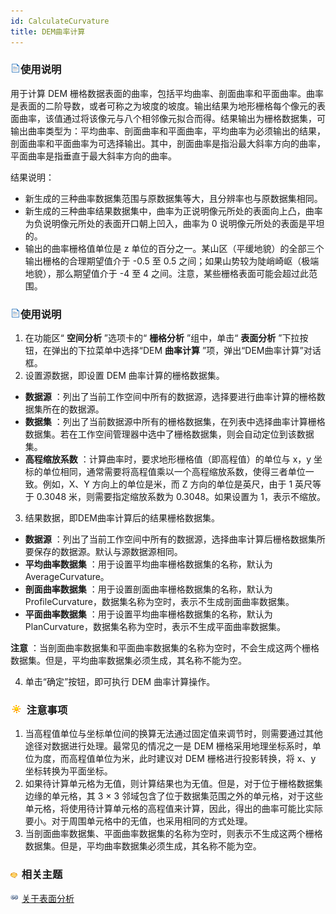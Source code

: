 ```yaml
---
id: CalculateCurvature
title: DEM曲率计算
---
```

### ![](../../../img/read.gif)使用说明

用于计算 DEM
栅格数据表面的曲率，包括平均曲率、剖面曲率和平面曲率。曲率是表面的二阶导数，或者可称之为坡度的坡度。输出结果为地形栅格每个像元的表面曲率，该值通过将该像元与八个相邻像元拟合而得。结果输出为栅格数据集，可输出曲率类型为：平均曲率、剖面曲率和平面曲率，平均曲率为必须输出的结果，剖面曲率和平面曲率为可选择输出。其中，剖面曲率是指沿最大斜率方向的曲率，平面曲率是指垂直于最大斜率方向的曲率。

结果说明：

* 新生成的三种曲率数据集范围与原数据集等大，且分辨率也与原数据集相同。
* 新生成的三种曲率结果数据集中，曲率为正说明像元所处的表面向上凸，曲率为负说明像元所处的表面开口朝上凹入，曲率为 0 说明像元所处的表面是平坦的。
* 输出的曲率栅格值单位是 z 单位的百分之一。某山区（平缓地貌）的全部三个输出栅格的合理期望值介于 -0.5 至 0.5 之间；如果山势较为陡峭崎岖（极端地貌），那么期望值介于 -4 至 4 之间。注意，某些栅格表面可能会超过此范围。

### ![](../../../img/read.gif)使用说明

1. 在功能区“ **空间分析** ”选项卡的“ **栅格分析** ”组中，单击“ **表面分析** ”下拉按钮，在弹出的下拉菜单中选择“DEM **曲率计算** ”项，弹出“DEM曲率计算”对话框。  
2. 设置源数据，即设置 DEM 曲率计算的栅格数据集。 
* **数据源** ：列出了当前工作空间中所有的数据源，选择要进行曲率计算的栅格数据集所在的数据源。
* **数据集** ：列出了当前数据源中所有的栅格数据集，在列表中选择曲率计算栅格数据集。若在工作空间管理器中选中了栅格数据集，则会自动定位到该数据集。
* **高程缩放系数** ：计算曲率时，要求地形栅格值（即高程值）的单位与 x，y 坐标的单位相同，通常需要将高程值乘以一个高程缩放系数，使得三者单位一致。例如，X、Y 方向上的单位是米，而 Z 方向的单位是英尺，由于 1 英尺等于 0.3048 米，则需要指定缩放系数为 0.3048。如果设置为 1，表示不缩放。
3. 结果数据，即DEM曲率计算后的结果栅格数据集。 
* **数据源** ：列出了当前工作空间中所有的数据源，选择曲率计算后栅格数据集所要保存的数据源。默认与源数据源相同。
* **平均曲率数据集** ：用于设置平均曲率栅格数据集的名称，默认为 AverageCurvature。
* **剖面曲率数据集** ：用于设置剖面曲率栅格数据集的名称，默认为 ProfileCurvature，数据集名称为空时，表示不生成剖面曲率数据集。
* **平面曲率数据集** ：用于设置平均曲率栅格数据集的名称，默认为 PlanCurvature，数据集名称为空时，表示不生成平面曲率数据集。

**注意** ：当剖面曲率数据集和平面曲率数据集的名称为空时，不会生成这两个栅格数据集。但是，平均曲率数据集必须生成，其名称不能为空。

4. 单击“确定”按钮，即可执行 DEM 曲率计算操作。 

### ![](../../../img/note.png) 注意事项

1. 当高程值单位与坐标单位间的换算无法通过固定值来调节时，则需要通过其他途径对数据进行处理。最常见的情况之一是 DEM 栅格采用地理坐标系时，单位为度，而高程值单位为米，此时建议对 DEM 栅格进行投影转换，将 x、y 坐标转换为平面坐标。
2. 如果待计算单元格为无值，则计算结果也为无值。但是，对于位于栅格数据集边缘的单元格，其 3 × 3 邻域包含了位于数据集范围之外的单元格，对于这些单元格，将使用待计算单元格的高程值来计算，因此，得出的曲率可能比实际要小。对于周围单元格中的无值，也采用相同的方式处理。
3. 当剖面曲率数据集、平面曲率数据集的名称为空时，则表示不生成这两个栅格数据集。但是，平均曲率数据集必须生成，其名称不能为空。

### ![](../../../img/seealso.png) 相关主题

![](../../../img/smalltitle.png) [关于表面分析](AoubtSurfaceAnalyst.htm)

